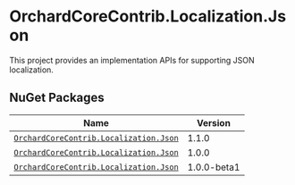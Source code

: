 # OrchardCoreContrib.Localization.Json

This project provides an implementation APIs for supporting JSON localization.

## NuGet Packages

| Name | Version |
| --- | --- |
| [`OrchardCoreContrib.Localization.Json`](https://www.nuget.org/packages/OrchardCoreContrib.Localization.Json/1.1.0) | 1.1.0 |
| [`OrchardCoreContrib.Localization.Json`](https://www.nuget.org/packages/OrchardCoreContrib.Localization.Json/1.0.0) | 1.0.0 |
| [`OrchardCoreContrib.Localization.Json`](https://www.nuget.org/packages/OrchardCoreContrib.Localization.Json/1.0.0-beta1) | 1.0.0-beta1 |
